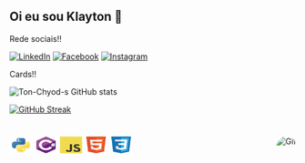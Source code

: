 ## Oi eu sou Klayton 👋

<a>


</a>

Rede sociais!!

<a> [![LinkedIn](https://img.shields.io/badge/LinkedIn-000?style=for-the-badge&logo=linkedin&logoColor=0E76A8)](https://www.linkedin.com/in/ton-chyod-s/)
[![Facebook](https://img.shields.io/badge/Facebook-000?style=for-the-badge&logo=facebook)](https://www.facebook.com/ArqKdias/)
[![Instagram](https://img.shields.io/badge/Instagram-000?style=for-the-badge&logo=instagram)](https://www.instagram.com/ton_chyod_s/) </a>

Cards!!
<div>

<a> ![Ton-Chyod-s GitHub stats](https://github-readme-stats.vercel.app/api?username=Ton-Chyod-s&show_icons=true&theme=dracula) </a>

<a> [![GitHub Streak](https://streak-stats.demolab.com/?user=Ton-Chyod-s&theme=bear&background=000&border=30A3DC&dates=FFF)](https://git.io/streak-stats) </a></div>

<h1>  </h1>


<div style="display: inline_block">

<img align="center" alt="Klay-Python" height="30" width="40" src="https://raw.githubusercontent.com/devicons/devicon/master/icons/python/python-original.svg">
  <img align="center" alt="Klay-Csharp" height="30" width="40" src="https://raw.githubusercontent.com/devicons/devicon/master/icons/csharp/csharp-original.svg">
<img align="center" alt="Klay-Csharp" height="30" width="40" src="https://raw.githubusercontent.com/devicons/devicon/master/icons/javascript/javascript-original.svg">
<img align="center" alt="HTML" height="30" width="40" src="https://raw.githubusercontent.com/devicons/devicon/master/icons/html5/html5-original.svg">
<img align="center" alt="CSS" height="30" width="40" src="https://raw.githubusercontent.com/devicons/devicon/master/icons/css3/css3-original.svg">
<img align="right" alt="Gif" height="150" style="border-radius:50px;" src="https://freepngimg.com/thumb/technology/35586-4-robot.png">

</div>

<a>



</a>

